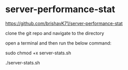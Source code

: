 # server-performance-stat


https://github.com/brishavK71/server-performance-stat

clone the git repo and navigate to the directory 

open a terminal and then run the below command:


sudo chmod +x server-stats.sh

./server-stats.sh
